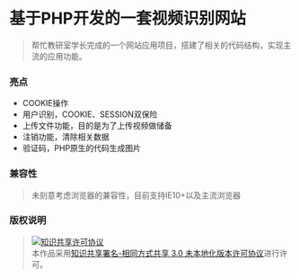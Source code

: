 基于PHP开发的一套视频识别网站
=== 
> 帮忙教研室学长完成的一个网站应用项目，搭建了相关的代码结构，实现主流的应用功能。  

### 亮点   
* COOKIE操作  
* 用户识别，COOKIE、SESSION双保险
* 上传文件功能，目的是为了上传视频做储备
* 注销功能，清除相关数据
* 验证码，PHP原生的代码生成图片

### 兼容性  
> 未刻意考虑浏览器的兼容性，目前支持IE10+以及主流浏览器

### 版权说明
><a rel="license" href="http://creativecommons.org/licenses/by-sa/3.0/"><img alt="知识共享许可协议" style="border-width:0" src="https://i.creativecommons.org/l/by-sa/3.0/88x31.png" /></a><br />本作品采用<a rel="license" href="http://creativecommons.org/licenses/by-sa/3.0/">知识共享署名-相同方式共享 3.0 未本地化版本许可协议</a>进行许可。
